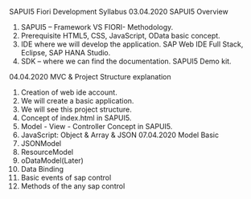 SAPUI5 Fiori Development Syllabus
03.04.2020  SAPUI5 Overview
1.	SAPUI5 – Framework VS FIORI- Methodology.
2.	Prerequisite HTML5, CSS, JavaScript, OData basic concept.
3.	IDE where we will develop the application. SAP Web IDE Full Stack, Eclipse, SAP HANA Studio.
4.	SDK – where we can find the documentation. SAPUI5 Demo kit.

04.04.2020 MVC & Project Structure explanation 
1.	Creation of web ide account.
2.	We will create a basic application.
3.	We will see this project structure.
4.	Concept of index.html in SAPUI5.
5.	Model - View - Controller Concept in SAPUI5.
6.	JavaScript: Object & Array & JSON
07.04.2020 Model Basic
1.	JSONModel
2.	ResourceModel
3.	oDataModel(Later)
4.	Data Binding
5.	Basic events of sap control
6.	Methods of the any sap control
